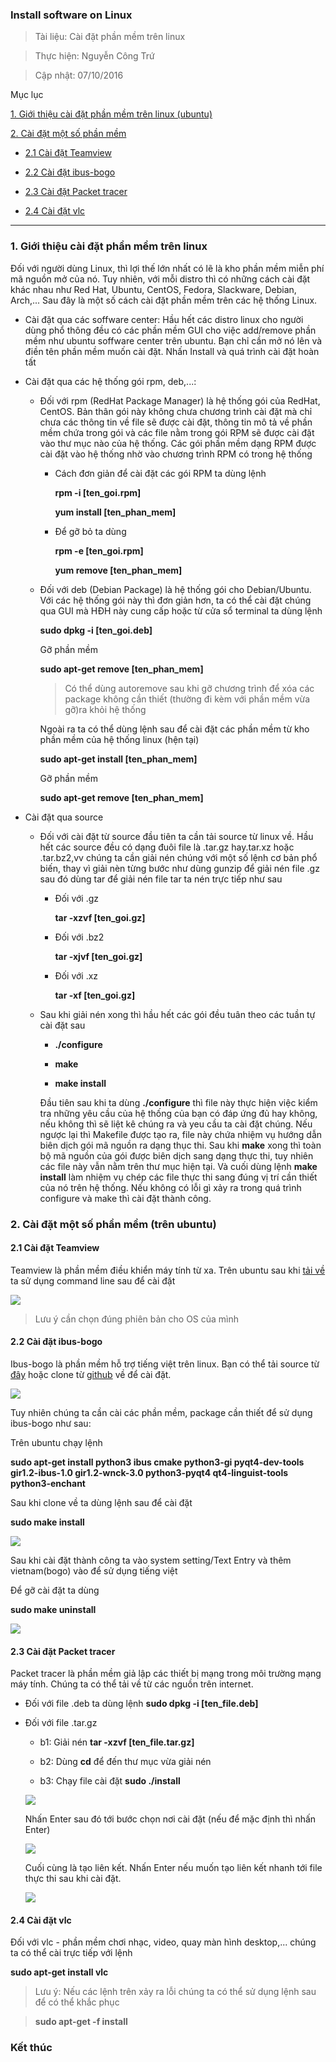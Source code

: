 
### Install software on Linux

> Tài liệu: Cài đặt phần mềm trên linux

> Thực hiện: Nguyễn Công Trứ

> Cập nhật: 07/10/2016

Mục lục

[1. Giới thiệu cài đặt phần mềm trên linux (ubuntu)](#GioiThieu)

[2. Cài đặt một số phần mềm](#CaiDat)

- [2.1 Cài đặt Teamview](#Teamview)

- [2.2 Cài đặt ibus-bogo](#Ibus)

- [2.3 Cài đặt Packet tracer](#CPT)

- [2.4 Cài đặt vlc](#VLC)

---

<a name="GioiThieu"></a>
### 1. Giới thiệu cài đặt phần mềm trên linux

Đối với người dùng Linux, thì lợi thế lớn nhất có lẽ là kho phần mềm miễn phí mã nguồn mở của nó. Tuy nhiên, với mỗi distro thì có những cách cài đặt khác nhau như Red Hat, Ubuntu, CentOS, Fedora, Slackware, Debian, Arch,... Sau đây là một số cách cài đặt phần mềm trên các hệ thống Linux.

- Cài đặt qua các soffware center: Hầu hết các distro linux cho người dùng phổ thông đều có các phần mềm GUI cho việc add/remove phần mềm như ubuntu soffware center trên ubuntu. Bạn chỉ cần mở nó lên và điền tên phần mềm muốn cài đặt. Nhấn Install và quá trình cài đặt hoàn tất

- Cài đặt qua các hệ thống gói rpm, deb,...: 

	+ Đối với rpm (RedHat Package Manager) là hệ thống gói của RedHat, CentOS. Bản thân gói này không chưa chương trình cài đặt mà chỉ chưa các thông tin về file sẽ được cài đặt, thông tin mô tả về phần mềm chứa trong gói và các file nằm trong gói RPM sẽ được cài đặt vào thư mục nào của hệ thống. Các gói phần mềm dạng RPM được cài đặt vào hệ thống nhờ vào chương trình RPM có trong hệ thống

		- Cách đơn giản để cài đặt các gói RPM ta dùng lệnh

		   __rpm -i [ten_goi.rpm]__

		   __yum install [ten_phan_mem]__

		- Để gỡ bỏ ta dùng

		   __rpm -e [ten_goi.rpm]__	

		    __yum remove [ten_phan_mem]__

	+ Đối với deb (Debian Package) là hệ thống gói cho Debian/Ubuntu. Với các hệ thống gói này thì đơn giản hơn, ta có thể cài đặt chúng qua GUI mà HĐH này cung cấp hoặc từ cửa sổ terminal ta dùng lệnh

		__sudo dpkg -i [ten_goi.deb]__

		Gỡ phần mềm

		__sudo apt-get remove [ten_phan_mem]__

		> Có thể dùng autoremove sau khi gỡ chương trình để xóa các package không cần thiết (thường đi kèm với phần mềm vừa gỡ)ra khỏi hệ thống

		Ngoài ra ta có thể dùng lệnh sau để cài đặt các phần mềm từ kho phần mềm của hệ thống linux (hện tại)

		__sudo apt-get install [ten_phan_mem]__

		Gỡ phần mềm

		__sudo apt-get remove [ten_phan_mem]__

- Cài đặt qua source

	+ Đối với cài đặt từ source đầu tiên ta cần tải source từ linux về. Hầu hết các source đều có dạng đuôi file là .tar.gz hay.tar.xz hoặc .tar.bz2,vv chúng ta cần giải nén chúng với một số lệnh cơ bản phổ biến, thay vì giải nèn từng bước như dùng gunzip để giải nén file .gz sau đó dùng tar để giải nén file tar ta nén trực tiếp như sau

		- Đối với .gz

	   		__tar -xzvf [ten_goi.gz]__

		- Đối với .bz2

	   		__tar -xjvf [ten_goi.gz]__

		- Đối với .xz
	  	
	  		__tar -xf [ten_goi.gz]__

	+ Sau khi giải nén xong thì hầu hết các gói đều tuân theo các tuần tự cài đặt sau
		
		- __./configure__

		- __make__
		
		- __make install__
		
		Đầu tiên sau khi ta dùng __./configure__ thì file này thực hiện việc kiểm tra những yêu cầu của hệ thống của bạn có đáp ứng đủ hay không, nếu không thì sẽ liệt kê chúng ra và yeu cầu ta cài đặt chúng. Nếu ngược lại thì Makefile được tạo ra, file này chứa nhiệm vụ hướng dẫn biên dịch gói mã nguồn ra dạng thục thi. Sau khi __make__ xong thì toàn bộ mã nguồn của gói được biên dịch sang dạng thực thi, tuy nhiên các file này vẫn nằm trên thư mục hiện tại. Và cuối dùng lệnh __make install__ làm nhiệm vụ chép các file thực thi sang đúng vị trí cần thiết của nó trên hệ thống. Nếu không có lỗi gì xảy ra trong quá trình configure và make thì cài đặt thành công.

<a name="CaiDat"></a>
### 2. Cài đặt một số phần mềm (trên ubuntu)

<a name="Teamview"></a>
#### 2.1 Cài đặt Teamview

Teamview là phần mềm điều khiển máy tính từ xa. Trên ubuntu sau khi [tải về](https://www.teamviewer.com/vi/download/linux/) ta sử dụng command line sau để cài đặt

![](https://github.com/hellsins/sysadmin_level1/tree/master/Task06_Install_software_on_Linux/img/teamview1.png)

> Lưu ý cần chọn đúng phiên bản cho OS của mình

<a name="Ibus"></a>
#### 2.2 Cài đặt ibus-bogo

Ibus-bogo là phần mềm hỗ trợ tiếng việt trên linux. Bạn có thể tải source từ [đây](https://github.com/BoGoEngine/ibus-bogo-python/releases/download/v0.4.0/ibus-bogo_0.4.0.tar.gz) hoặc clone từ [github](https://github.com/BoGoEngine/ibus-bogo.git) về để cài đặt.

![](https://github.com/hellsins/sysadmin_level1/tree/master/Task06_Install_software_on_Linux/img/ibus1.png)

Tuy nhiên chúng ta cần cài các phần mềm, package cần thiết để sử dụng ibus-bogo như sau:

Trên ubuntu chạy lệnh

__sudo apt-get install python3 ibus cmake python3-gi pyqt4-dev-tools gir1.2-ibus-1.0 gir1.2-wnck-3.0 python3-pyqt4 qt4-linguist-tools  python3-enchant__

Sau khi clone về ta dùng lệnh sau để cài đặt

__sudo make install__

![](https://github.com/hellsins/sysadmin_level1/tree/master/Task06_Install_software_on_Linux/img/ibus2.png)

Sau khi cài đặt thành công ta vào system setting/Text Entry và thêm vietnam(bogo) vào để sử dụng tiếng việt

Để gỡ cài đặt ta dùng

__sudo make uninstall__

![](https://github.com/hellsins/sysadmin_level1/tree/master/Task06_Install_software_on_Linux/img/ibus3.png)

<a name="CPT"></a>
#### 2.3 Cài đặt Packet tracer

Packet tracer là phần mềm giả lập các thiết bị mạng trong môi trường mạng máy tính. Chúng ta có thể tải về từ các nguồn trên internet.

- Đối với file .deb ta dùng lệnh
__sudo dpkg -i [ten_file.deb]__

+ Đối với file .tar.gz
	+ b1: Giải nén
	__tar -xzvf [ten_file.tar.gz]__

	+ b2: Dùng __cd__ để đến thư mục vừa giải nén

	+ b3: Chạy file cài đặt
	__sudo ./install__

	![](https://github.com/hellsins/sysadmin_level1/tree/master/Task06_Install_software_on_Linux/img/CPT1.png)

	Nhấn Enter sau đó tới bước chọn nơi cài đặt (nếu để mặc định thì nhấn Enter)

	![](https://github.com/hellsins/sysadmin_level1/tree/master/Task06_Install_software_on_Linux/img/CPT2.png)

	Cuối cùng là tạo liên kết. Nhấn Enter nếu muốn tạo liên kết nhanh tới file thực thi sau khi cài đặt.
	
	![](https://github.com/hellsins/sysadmin_level1/tree/master/Task06_Install_software_on_Linux/img/CPT3.png)

<a name="VLC"></a>
#### 2.4 Cài đặt vlc

Đối với vlc - phần mềm chơi nhạc, video, quay màn hình desktop,... chúng ta có thể cài trực tiếp với lệnh

__sudo apt-get install vlc__

> Lưu ý: Nếu các lệnh trên xảy ra lỗi chúng ta có thể sử dụng lệnh sau để có thể khắc phục

>__sudo apt-get -f install__

### Kết thúc

